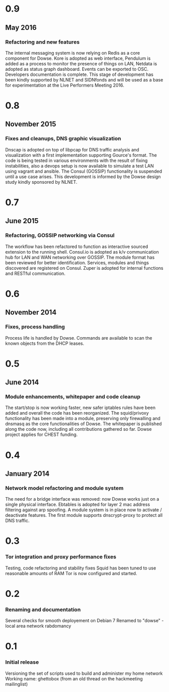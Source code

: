 # 0.9
## May 2016
### Refactoring and new features

The internal messaging system is now relying on Redis as a core
component for Dowse. Kore is adopted as web interface, Pendulum is
added as a process to monitor the presence of things on LAN, Netdata
is adopted as status graph dashboard. Events can be exported to
OSC. Developers documentation is complete. This stage of development
has been kindly supported by NLNET and SIDNfonds and will be used as a
base for experimentation at the Live Performers Meeting 2016.

# 0.8
## November 2015
### Fixes and cleanups, DNS graphic visualization

Dnscap is adopted on top of libpcap for DNS traffic analysis and
visualization with a first implementation supporting Gource's
format. The code is being tested in various environments with the
result of fixing instabilities, also a devops setup is now available
to simulate a test LAN using vagrant and ansible. The Consul (GOSSIP)
functionality is suspended until a use case arises. This development
is informed by the Dowse design study kindly sponsored by NLNET.

# 0.7
## June 2015
### Refactoring, GOSSIP networking via Consul

The workflow has been refactored to function as interactive sourced
extension to the running shell. Consul.io is adopted as k/v
communication hub for LAN and WAN networking over GOSSIP. The module
format has been reviewed for better identification. Services, modules
and things discovered are registered on Consul. Zuper is adopted for
internal functions and RESTful communication.


# 0.6
## November 2014
### Fixes, process handling

Process life is handled by Dowse. Commands are available to scan the
known objects from the DHCP leases.

# 0.5
## June 2014
### Module enhancements, whitepaper and code cleanup

The start/stop is now working faster, new safer iptables rules have
been added and overall the code has been reorganized. The
squid/privoxy functionality has been made into a module, preserving
only firewalling and dnsmasq as the core functionalities of Dowse. The
whitepaper is published along the code now, including all
contributions gathered so far. Dowse project applies for CHEST
funding.

# 0.4
## January 2014
### Network model refactoring and module system

The need for a bridge interface was removed: now Dowse works just on a
single physical interface.  Ebtables is adopted for layer 2 mac
address filtering against arp spoofing. A module system is in place
now to activate / deactivate features. The first module supports
dnscrypt-proxy to protect all DNS traffic.
	
# 0.3
### Tor integration and proxy performance fixes

Testing, code refactoring and stability fixes Squid has been tuned to
use reasonable amounts of RAM Tor is now configured and started.

# 0.2
### Renaming and documentation

Several checks for smooth deployement on Debian 7 Renamed to "dowse" -
local area network rabdomancy

# 0.1
### Initial release

Versioning the set of scripts used to build and administer my home
network Working name: ghettobox (from an old thread on the hackmeeting
mailinglist)
